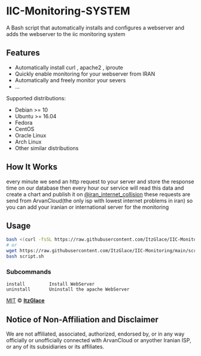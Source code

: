 # IIC-Monitoring-SYSTEM

A Bash script that automatically installs and configures a webserver and adds the webserver to the iic monitoring system

## Features

- Automatically install curl , apache2 , iproute
- Quickly enable monitoring for your webserver from IRAN
- Automatically and freely monitor your severs
- ...

Supported distributions:

- Debian >= 10
- Ubuntu >= 16.04
- Fedora
- CentOS
- Oracle Linux
- Arch Linux
- Other similar distributions

## How It Works

every minute we send an http request to your server and store the response time on our database
then every hour our service will read this data and create a chart and publish it on [@iran_internet_collision](https://t.me/iran_internet_collision)
these requests are send from ArvanCloud(the only isp with lowest internet problems in iran)
so you can add your iranian or international server for the monitoring

## Usage

```bash
bash <(curl -fsSL https://raw.githubusercontent.com/ItzGlace/IIC-Monitoring/main/script.sh)
# or
wget https://raw.githubusercontent.com/ItzGlace/IIC-Monitoring/main/script.sh
bash script.sh
```

### Subcommands

```
install         Install WebServer
uninstall       Uninstall the apache WebServer
```

[MIT](https://github.com/ItzGlace/IIC-Monitoring/blob/main/LICENSE) © **[ItzGlace](https://ندارم-فعلا.برو)**

## Notice of Non-Affiliation and Disclaimer

We are not affiliated, associated, authorized, endorsed by, or in any way officially or unofficially connected with ArvanCloud or anyother Iranian ISP, or any of its subsidiaries or its affiliates.
